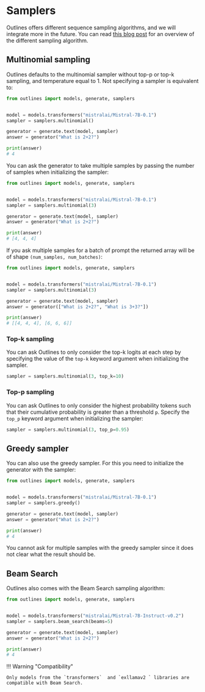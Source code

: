 # Samplers

Outlines offers different sequence sampling algorithms, and we will integrate more in the future. You can read [this blog post](https://huggingface.co/blog/how-to-generate) for an overview of the different sampling algorithm.

## Multinomial sampling

Outlines defaults to the multinomial sampler without top-p or top-k sampling, and temperature equal to 1. Not specifying a sampler is equivalent to:

```python
from outlines import models, generate, samplers


model = models.transformers("mistralai/Mistral-7B-0.1")
sampler = samplers.multinomial()

generator = generate.text(model, sampler)
answer = generator("What is 2+2?")

print(answer)
# 4
```

You can ask the generator to take multiple samples by passing the number of samples when initializing the sampler:

```python
from outlines import models, generate, samplers


model = models.transformers("mistralai/Mistral-7B-0.1")
sampler = samplers.multinomial(3)

generator = generate.text(model, sampler)
answer = generator("What is 2+2?")

print(answer)
# [4, 4, 4]
```

If you ask multiple samples for a batch of prompt the returned array will be of shape `(num_samples, num_batches)`:

```python
from outlines import models, generate, samplers


model = models.transformers("mistralai/Mistral-7B-0.1")
sampler = samplers.multinomial(3)

generator = generate.text(model, sampler)
answer = generator(["What is 2+2?", "What is 3+3?"])

print(answer)
# [[4, 4, 4], [6, 6, 6]]
```

### Top-k sampling

You can ask Outlines to only consider the top-k logits at each step by specifying the value of the `top-k` keyword argument when initializing the sampler.

```python
sampler = samplers.multinomial(3, top_k=10)
```

### Top-p sampling

You can ask Outlines to only consider the highest probability tokens such that their cumulative probability is greater than a threshold `p`. Specify the `top_p` keyword argument when initializing the sampler:


```python
sampler = samplers.multinomial(3, top_p=0.95)
```

## Greedy sampler

You can also use the greedy sampler. For this you need to initialize the generator with the sampler:


```python
from outlines import models, generate, samplers


model = models.transformers("mistralai/Mistral-7B-0.1")
sampler = samplers.greedy()

generator = generate.text(model, sampler)
answer = generator("What is 2+2?")

print(answer)
# 4
```

You cannot ask for multiple samples with the greedy sampler since it does not clear what the result should be.


## Beam Search

Outlines also comes with the Beam Search sampling algorithm:

```python
from outlines import models, generate, samplers


model = models.transformers("mistralai/Mistral-7B-Instruct-v0.2")
sampler = samplers.beam_search(beams=5)

generator = generate.text(model, sampler)
answer = generator("What is 2+2?")

print(answer)
# 4
```


!!! Warning "Compatibility"

    Only models from the `transformers`  and `exllamav2 ` libraries are compatible with Beam Search.
